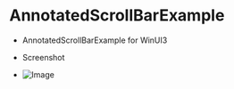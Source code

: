# AnnotatedScrollBarExample
* AnnotatedScrollBarExample for WinUI3

* Screenshot
* ![Image](https://github.com/user-attachments/assets/32486eed-b4d3-49a0-8b39-754261daeeee)
